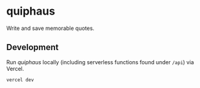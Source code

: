 # quiphaus

Write and save memorable quotes.

## Development
Run *quiphaus* locally (including serverless functions found under `/api`) via Vercel.
```shell
vercel dev
```